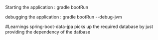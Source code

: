 Starting the application : gradle bootRun

debugging the application : gradle bootRun --debug-jvm



#Learnings
spring-boot-data-jpa picks up the required database by just providing the dependency of the datbase

